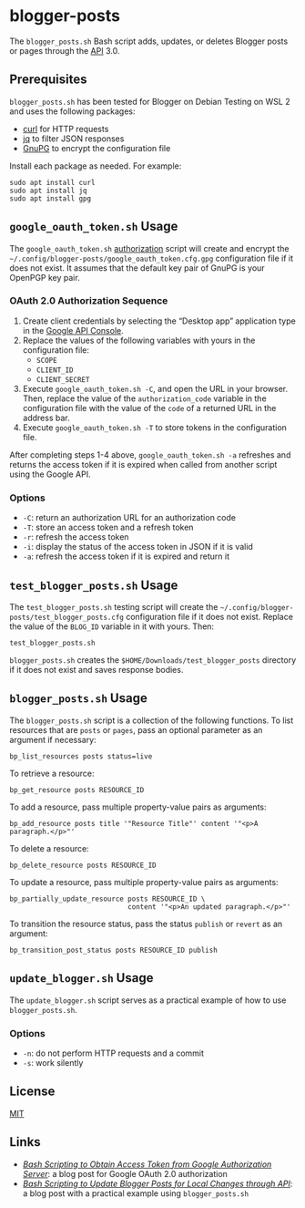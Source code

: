 # blogger-posts #

<!-- Bash script that adds, updates, or deletes Blogger post or page through
API -->

The `blogger_posts.sh` Bash script adds, updates, or deletes Blogger posts or
pages through the [API](https://developers.google.com/blogger) 3.0.

## Prerequisites ##

`blogger_posts.sh` has been tested for Blogger on Debian Testing on WSL 2 and
uses the following packages:

  * [curl](https://curl.se/) for HTTP requests
  * [jq](https://jqlang.github.io/jq/) to filter JSON responses
  * [GnuPG](https://gnupg.org/index.html) to encrypt the configuration file

Install each package as needed. For example:

``` shell
sudo apt install curl
sudo apt install jq
sudo apt install gpg
```

## `google_oauth_token.sh` Usage ##

The `google_oauth_token.sh`
[authorization](https://developers.google.com/identity/protocols/oauth2) script
will create and encrypt the
`~/.config/blogger-posts/google_oauth_token.cfg.gpg` configuration file if it
does not exist. It assumes that the default key pair of GnuPG is your OpenPGP
key pair.

### OAuth 2.0 Authorization Sequence ###

 1. Create client credentials by selecting the “Desktop app” application type
    in the [Google API Console](https://console.developers.google.com/).
 2. Replace the values of the following variables with yours in the
    configuration file:
    * `SCOPE`
    * `CLIENT_ID`
    * `CLIENT_SECRET`
 3. Execute `google_oauth_token.sh -C`, and open the URL in your browser.
    Then, replace the value of the `authorization_code` variable in the
    configuration file with the value of the `code` of a returned URL in the
    address bar.
 4. Execute `google_oauth_token.sh -T` to store tokens in the configuration
    file.

After completing steps 1-4 above, `google_oauth_token.sh -a` refreshes and
returns the access token if it is expired when called from another script using
the Google API.

### Options ###

  * `-C`: return an authorization URL for an authorization code
  * `-T`: store an access token and a refresh token
  * `-r`: refresh the access token
  * `-i`: display the status of the access token in JSON if it is valid
  * `-a`: refresh the access token if it is expired and return it

## `test_blogger_posts.sh` Usage ##

The `test_blogger_posts.sh` testing script will create the
`~/.config/blogger-posts/test_blogger_posts.cfg` configuration file if it does
not exist. Replace the value of the `BLOG_ID` variable in it with yours. Then:

``` shell
test_blogger_posts.sh
```

`blogger_posts.sh` creates the `$HOME/Downloads/test_blogger_posts` directory
if it does not exist and saves response bodies.

## `blogger_posts.sh` Usage ##

The `blogger_posts.sh` script is a collection of the following functions. To
list resources that are `posts` or `pages`, pass an optional parameter as an
argument if necessary:

``` shell
bp_list_resources posts status=live
```

To retrieve a resource:

``` shell
bp_get_resource posts RESOURCE_ID
```

To add a resource, pass multiple property-value pairs as arguments:

``` shell
bp_add_resource posts title '"Resource Title"' content '"<p>A paragraph.</p>"'
```

To delete a resource:

``` shell
bp_delete_resource posts RESOURCE_ID
```

To update a resource, pass multiple property-value pairs as arguments:

``` shell
bp_partially_update_resource posts RESOURCE_ID \
                             content '"<p>An updated paragraph.</p>"'
```

To transition the resource status, pass the status `publish` or `revert` as an
argument:

``` shell
bp_transition_post_status posts RESOURCE_ID publish
```

## `update_blogger.sh` Usage ##

The `update_blogger.sh` script serves as a practical example of how to use
`blogger_posts.sh`.

### Options ###

  * `-n`: do not perform HTTP requests and a commit
  * `-s`: work silently

## License ##

[MIT](LICENSE.md)

## Links ##

  * [*Bash Scripting to Obtain Access Token from Google Authorization
    Server*](https://carmine560.blogspot.com/2021/04/bash-scripting-to-obtain-access-token.html):
    a blog post for Google OAuth 2.0 authorization
  * [*Bash Scripting to Update Blogger Posts for Local Changes through
    API*](https://carmine560.blogspot.com/2021/04/bash-scripting-to-update-posts-through.html):
    a blog post with a practical example using `blogger_posts.sh`

